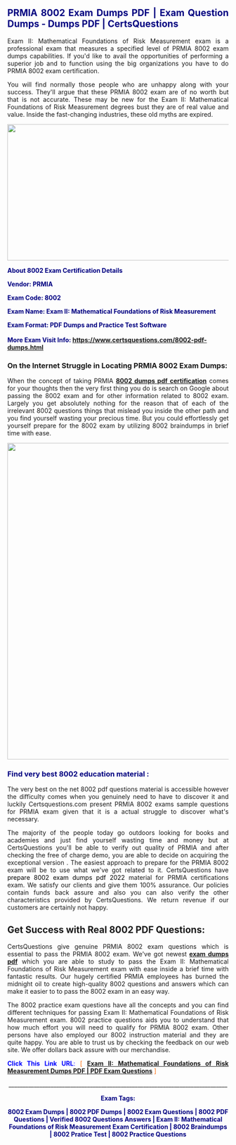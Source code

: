<h2 style="text-align: justify;"><span style="color: #000080;">PRMIA 8002 Exam Dumps PDF | Exam Question Dumps - Dumps PDF | CertsQuestions</span></h2>
<p style="text-align: justify;">Exam II: Mathematical Foundations of Risk Measurement exam is a professional exam that measures a specified level of PRMIA  8002 exam dumps capabilities. If you'd like to avail the opportunities of performing a superior job and to function using the big organizations you have to do PRMIA 8002 exam certification.</p>
<p style="text-align: justify;">You will find normally those people who are unhappy along with your success. They'll argue that these PRMIA  8002 exam are of no worth but that is not accurate. These may be new for the Exam II: Mathematical Foundations of Risk Measurement degrees bust they are of real value and value. Inside the fast-changing industries, these old myths are expired.</p>
<p><img style="display: block; margin-left: auto; margin-right: auto;" src="https://i.imgur.com/eaP4ae9.png" width="840" height="310" /></p>
<p><span style="color: #000080;"><strong>About 8002 Exam Certification Details</strong></span></p>
<p><span style="color: #000080;"><strong>Vendor: PRMIA<br /></strong></span></p>
<p><span style="color: #000080;"><strong>Exam Code: 8002</strong></span></p>
<p><span style="color: #000080;"><strong>Exam Name: Exam II: Mathematical Foundations of Risk Measurement</strong></span></p>
<p><span style="color: #000080;"><strong>Exam Format: PDF Dumps and Practice Test Software<br /><br />More Exam Visit Info: <span style="color: #ff6600;"><a href="https://www.certsquestions.com/8002-pdf-dumps.html">https://www.certsquestions.com/8002-pdf-dumps.html</a></span></strong></span></p>
<h3>On the Internet Struggle in Locating PRMIA 8002 Exam Dumps:</h3>
<p style="text-align: justify;">When the concept of taking PRMIA <a href="https://www.certsquestions.com/8002-pdf-dumps.html"><strong> 8002 dumps pdf certification</strong></a> comes for your thoughts then the very first thing you do is search on Google about passing the 8002 exam and for other information related to 8002 exam. Largely you get absolutely nothing for the reason that of each of the irrelevant 8002 questions things that mislead you inside the other path and you find yourself wasting your precious time. But you could effortlessly get yourself prepare for the 8002 exam by utilizing 8002 braindumps in brief time with ease.</p>
<p><a href="https://www.certsquestions.com/8002-pdf-dumps.html"><img style="display: block; margin-left: auto; margin-right: auto;" src="https://i.imgur.com/pxhoKQ2.png" width="720" /></a></p>
<h3><span style="color: #000080;">Find very best  8002 education material :</span></h3>
<p style="text-align: justify;">The very best on the net 8002 pdf questions material is accessible however the difficulty comes when you genuinely need to have to discover it and luckily Certsquestions.com present PRMIA 8002 exams sample questions for PRMIA  exam given that it is a actual struggle to discover what's necessary.</p>
<p style="text-align: justify;">The majority of the people today go outdoors looking for books and academies and just find yourself wasting time and money but at CertsQuestions you'll be able to verify out quality of PRMIA  and after checking the free of charge demo, you are able to decide on acquiring the exceptional version . The easiest approach to prepare for the PRMIA 8002 exam will be to use what we've got related to it. CertsQuestions have <span style="color: #000000;">prepare 8002 exam dumps pdf 2022</span> material for PRMIA certifications exam. We satisfy our clients and give them 100% assurance. Our policies contain funds back assure and also you can also verify the other characteristics provided by CertsQuestions. We return revenue if our customers are certainly not happy.</p>
<h2>Get Success with Real 8002 PDF Questions:</h2>
<p style="text-align: justify;">CertsQuestions give genuine PRMIA 8002 exam questions which is essential to pass the PRMIA  8002 exam. We've got newest<strong>&nbsp;<a href="https://www.certsquestions.com/">exam dumps pdf</a></strong>&nbsp;which you are able to study to pass the Exam II: Mathematical Foundations of Risk Measurement exam with ease inside a brief time with fantastic results. Our hugely certified PRMIA employees has burned the midnight oil to create high-quality 8002 questions and answers which can make it easier to to pass the 8002 exam in an easy way.</p>
<p style="text-align: justify;">The 8002 practice exam questions have all the concepts and you can find different techniques for passing Exam II: Mathematical Foundations of Risk Measurement exam. 8002 practice questions aids you to understand that how much effort you will need to qualify for PRMIA  8002 exam. Other persons have also employed our 8002 instruction material and they are quite happy. You are able to trust us by checking the feedback on our web site. We offer dollars back assure with our merchandise.</p>
<p style="text-align: justify;"><span style="color: #0000ff;"><strong>Click This Link URL</strong>:</span> <span style="color: #ff6600;">[ <strong><a href="https://www.certsquestions.com/prmia-certification.html">Exam II: Mathematical Foundations of Risk Measurement Dumps PDF | PDF Exam Questions</a></strong> ]</span></p>
<p style="text-align: center;">______________________________________________________________________________</p>
<p style="text-align: center;"><span style="color: #000080;"><strong>Exam Tags:</strong></span></p>
<p style="text-align: center;"><span style="color: #000080;"><strong>8002 Exam Dumps | 8002 PDF Dumps | 8002 Exam Questions | 8002 PDF Questions | Verified 8002 Questions Answers | Exam II: Mathematical Foundations of Risk Measurement Exam Certification | 8002 Braindumps | 8002 Pratice Test | 8002 Practice Questions</strong></span></p>
